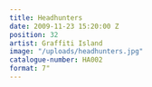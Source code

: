 ```yaml
---
title: Headhunters
date: 2009-11-23 15:20:00 Z
position: 32
artist: Graffiti Island
image: "/uploads/headhunters.jpg"
catalogue-number: HA002
format: 7"
---
```


